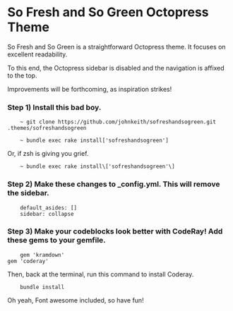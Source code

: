# So Fresh and So Green Octopress Theme

So Fresh and So Green is a straightforward Octopress theme. It focuses on excellent readability.  

To this end, the Octopress sidebar is disabled and the navigation is affixed to the top.

Improvements will be forthcoming, as inspiration strikes!

### Step 1) Install this bad boy. 

		~ git clone https://github.com/johnkeith/sofreshandsogreen.git .themes/sofreshandsogreen
		
		~ bundle exec rake install['sofreshandsogreen']

Or, if zsh is giving you grief.
		
		~ bundle exec rake install\['sofreshandsogreen'\]

### Step 2) Make these changes to _config.yml. This will remove the sidebar.

		default_asides: []
		sidebar: collapse

### Step 3) Make your codeblocks look better with CodeRay! Add these gems to your gemfile.

		gem 'kramdown'
  	gem 'coderay'

Then, back at the terminal, run this command to install Coderay.

		bundle install

Oh yeah, Font awesome included, so have fun!

